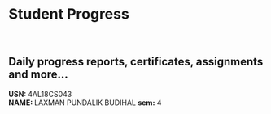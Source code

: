 # Student Progress
<br>

## Daily progress reports, certificates, assignments and more...

  
<b> USN: </b>4AL18CS043    <br>
<b> NAME: </b> LAXMAN PUNDALIK BUDIHAL
<b>sem:</b> 4


